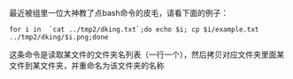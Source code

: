 最近被组里一位大神教了点bash命令的皮毛，请看下面的例子：
```
for i in  `cat ../tmp2/dking.txt`;do echo $i; cp $i/example.txt ../tmp2/dking/$i.png;done
```
这条命令是读取某文件的文件夹名列表（一行一个），然后拷贝对应文件夹里面某文件到某文件夹，并重命名为该文件夹的名称